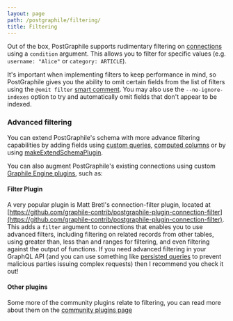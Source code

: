 ```yaml
---
layout: page
path: /postgraphile/filtering/
title: Filtering
---
```


Out of the box, PostGraphile supports rudimentary filtering on
[connections](/postgraphile/connections/) using a `condition` argument. This
allows you to filter for specific values (e.g. `username: "Alice"` or
`category: ARTICLE`).

It's important when implementing filters to keep performance in mind, so
PostGraphile gives you the ability to omit certain fields from the list of
filters using the `@omit filter` [smart comment](/postgraphile/smart-comments/).
You may also use the `--no-ignore-indexes` option to try and automatically omit
fields that don't appear to be indexed.

### Advanced filtering

You can extend PostGraphile's schema with more advance filtering capabilities by
adding fields using [custom queries](/postgraphile/custom-queries/),
[computed columns](/postgraphile/computed-columns/) or by using
[makeExtendSchemaPlugin](/postgraphile/make-extend-schema-plugin/).

You can also augment PostGraphile's existing connections using custom
[Graphile Engine plugins](/postgraphile/extending-raw/), such as:

#### Filter Plugin

A very popular plugin is Matt Bretl's connection-filter plugin, located at
[https://github.com/graphile-contrib/postgraphile-plugin-connection-filter](https://github.com/graphile-contrib/postgraphile-plugin-connection-filter).
This adds a `filter` argument to connections that enables you to use advanced
filters, including filtering on related records from other tables, using greater
than, less than and ranges for filtering, and even filtering against the output
of functions. If you need advanced filtering in your GraphQL API (and you can
use something like
[persisted queries](/postgraphile/production/#simple-query-whitelist-persisted-queries)
to prevent malicious parties issuing complex requests) then I recommend you
check it out!

#### Other plugins

Some more of the community plugins relate to filtering, you can read more about
them on the [community plugins page](/postgraphile/community-plugins/)
